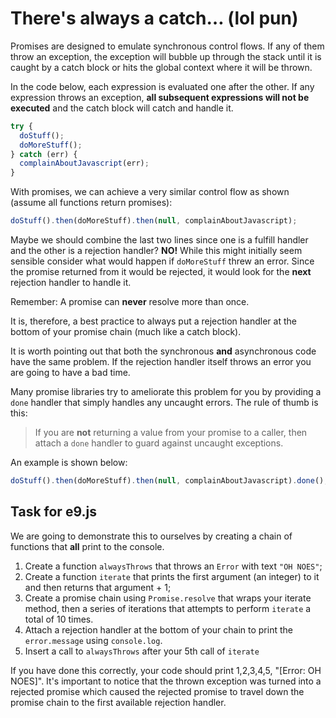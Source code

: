 # There's always a catch… (lol pun)

Promises are designed to emulate synchronous control flows.
If any of them throw an exception, the exception will bubble up
through the stack until it is caught by a catch block or
hits the global context where it will be thrown.

In the code below, each expression is evaluated one after the
other. If any expression throws an exception,
**all subsequent expressions will not be executed** and the catch block
will catch and handle it.

```js
try {
  doStuff();
  doMoreStuff();
} catch (err) {
  complainAboutJavascript(err);
}
```

With promises, we can achieve a very similar control flow as shown
(assume all functions return promises):

```js
doStuff().then(doMoreStuff).then(null, complainAboutJavascript);
```

Maybe we should combine the last two lines since one is a fulfill
handler and the other is a rejection handler? **NO!** While this
might initially seem sensible consider what would happen if
`doMoreStuff` threw an error. Since the promise returned from it
would be rejected, it would look for the **next** rejection handler
to handle it.

Remember: A promise can **never** resolve more than once.

It is, therefore, a best practice to always put a rejection handler
at the bottom of your promise chain (much like a catch block).

It is worth pointing out that both the synchronous **and** asynchronous
code have the same problem. If the rejection handler itself throws
an error you are going to have a bad time.

Many promise libraries try to ameliorate this problem for you
by providing a `done` handler that simply handles any uncaught
errors. The rule of thumb is this:

> If you are **not** returning a value from your promise to a caller,
> then attach a `done` handler to guard against uncaught exceptions.

An example is shown below:

```js
doStuff().then(doMoreStuff).then(null, complainAboutJavascript).done();
```

## Task for e9.js

We are going to demonstrate this to ourselves by creating a chain
of functions that **all** print to the console.

1. Create a function `alwaysThrows` that throws an `Error` with
   text `"OH NOES"`;
2. Create a function `iterate` that prints the first argument
   (an integer) to it and then returns that argument + 1;
3. Create a promise chain using `Promise.resolve` that wraps your iterate
   method, then a series of iterations that attempts to perform `iterate`
   a total of 10 times.
4. Attach a rejection handler at the bottom of your chain to print the
   `error.message` using `console.log`.
5. Insert a call to `alwaysThrows` after your 5th call of `iterate`

If you have done this correctly, your code should print 1,2,3,4,5,
"[Error: OH NOES]". It's important to notice that the thrown exception was
turned into a rejected promise which caused the rejected promise to
travel down the promise chain to the first available rejection handler.
